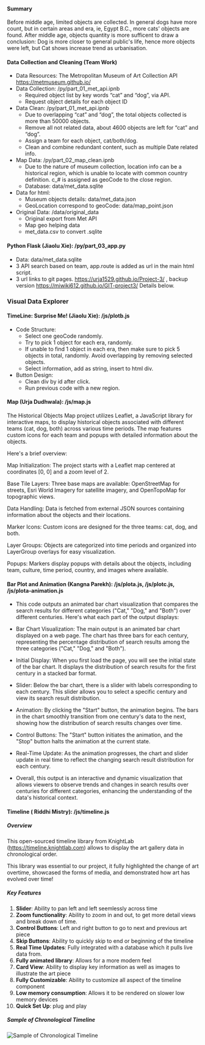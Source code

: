 #### Summary

Before middle age, limited objects are collected. In general dogs have more count, but in certain areas and era, ie, Egypt B.C., more cats' objects are found. After middle age, objects quantity is more sufficent to draw a conclusion: Dog is more closer to general public's life, hence more objects were left, but Cat shows increase trend as urbanisation.

#### Data Collection and Cleaning (Team Work)
  - Data Resources: The Metropolitan Museum of Art Collection API https://metmuseum.github.io/
  - Data Collection: /py/part_01_met_api.ipnb
    * Required object list by key words “cat” and “dog”, via API.
    * Request object details for each object ID
  - Data Clean: /py/part_01_met_api.ipnb
    * Due to overlapping “cat” and “dog”, the total objects collected is more than 50000 objects.
    * Remove all not related data, about 4600 objects are left for “cat” and “dog”.
    * Assign a team for each object, cat/both/dog.
    * Clean and combine redundant content, such as multiple Date related info. 
  - Map Data: /py/part_02_map_clean.ipnb 
    * Due to the nature of museum collection, location info can be a historical region, which is unable to locate with common country definition. c_# is assigned as geoCode to the close region.
    * Database: data/met_data.sqlite
  - Data for html: 
    * Museum objects details: data/met_data.json
    * GeoLocation correspond to geoCode: data/map_point.json
  - Original Data: /data/original_data
    * Original export from Met API
    * Map geo helping data
    * met_data.csv to convert .sqlite

#### Python Flask (Jiaolu Xie): /py/part_03_app.py
  - Data: data/met_data.sqlite
  - 3 API search based on team, app.route is added as url in the main html script.
  - 3 url links to git pages. https://urja1529.github.io/Project-3/ , backup version https://miwiki612.github.io/GIT-project3/ Details below.

### Visual Data Explorer

#### TimeLine: Surprise Me! (Jiaolu Xie): /js/plotb.js
  - Code Structure:
    * Select one geoCode randomly.
    * Try to pick 1 object for each era, randomly.
    * If unable to find 1 object in each era, then make sure to pick 5 objects in total, randomly. Avoid overlapping by removing selected objects.
    * Select information, add as string, insert to html div.
  - Button Design:
    * Clean div by id after click.
    * Run previous code with a new region. 

#### Map (Urja Dudhwala): /js/map.js
The Historical Objects Map project utilizes Leaflet, a JavaScript library for interactive maps, to display historical objects associated with different teams (cat, dog, both) across various time periods. The map features custom icons for each team and popups with detailed information about the objects.

Here's a brief overview:

Map Initialization: The project starts with a Leaflet map centered at coordinates [0, 0] and a zoom level of 2.

Base Tile Layers: Three base maps are available: OpenStreetMap for streets, Esri World Imagery for satellite imagery, and OpenTopoMap for topographic views.

Data Handling: Data is fetched from external JSON sources containing information about the objects and their locations.

Marker Icons: Custom icons are designed for the three teams: cat, dog, and both.

Layer Groups: Objects are categorized into time periods and organized into LayerGroup overlays for easy visualization.

Popups: Markers display popups with details about the objects, including team, culture, time period, country, and images where available.
    
#### Bar Plot and Animation (Kangna Parekh): /js/plota.js, /js/plotc.js, /js/plota-animation.js
* This code outputs an animated bar chart visualization that compares the search results for different categories ("Cat," "Dog," and "Both") over different centuries. Here's what each part of the output displays:

* Bar Chart Visualization: The main output is an animated bar chart displayed on a web page. The chart has three bars for each century, representing the percentage distribution of search results among the three categories ("Cat," "Dog," and "Both").

* Initial Display: When you first load the page, you will see the initial state of the bar chart. It displays the distribution of search results for the first century in a stacked bar format.

* Slider: Below the bar chart, there is a slider with labels corresponding to each century. This slider allows you to select a specific century and view its search result distribution.

* Animation: By clicking the "Start" button, the animation begins. The bars in the chart smoothly transition from one century's data to the next, showing how the distribution of search results changes over time.

* Control Buttons: The "Start" button initiates the animation, and the "Stop" button halts the animation at the current state.

* Real-Time Update: As the animation progresses, the chart and slider update in real time to reflect the changing search result distribution for each century.

* Overall, this output is an interactive and dynamic visualization that allows viewers to observe trends and changes in search results over centuries for different categories, enhancing the understanding of the data's historical context.


#### Timeline ( Riddhi Mistry): /js/timeline.js

##### Overview
This open-sourced timeline library from KnightLab (https://timeline.knightlab.com) allows to display the art gallery data in chronological order.

This library was essential to our project, it fully highlighted the change of art overtime, showcased the forms of media, and demonstrated how art has evolved over time!

##### Key Features

 1. **Slider**: Ability to pan left and left seemlessly across time
 2. **Zoom functionality**: Ability to zoom in and out, to get more detail views and break down of time.
 3. **Control Buttons**: Left and right button to go to next and previous art piece
 4. **Skip Buttons**: Ability to quickly skip to end or beginning of the timeline
 5. **Real Time Updates**: Fully integrated with a database which it pulls live data from.
 6. **Fully animated library**: Allows for a more modern feel 
 7. **Card View**: Ability to display key information as well as images to illustrate the art piece
 8. **Fully Customizable**: Ability to customize all aspect of the timeline component
 9. **Low memory consumption**: Allows it to be rendered on slower low memory devices
 10. **Quick Set Up**: plug and play

##### Sample of Chronological Timeline

![Sample of Chronological Timeline](https://github.com/UofT-Bootcamp-Data-Analytics/Project_3/assets/32605242/845ac9ca-0195-4651-af79-ec6253d19036)


